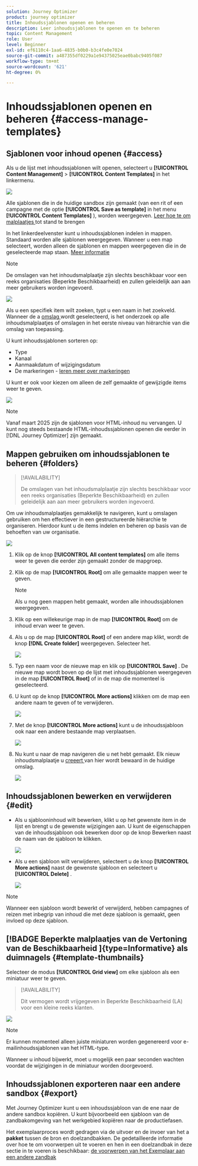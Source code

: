 ```yaml
---
solution: Journey Optimizer
product: journey optimizer
title: Inhoudssjablonen openen en beheren
description: Leer inhoudssjablonen te openen en te beheren
topic: Content Management
role: User
level: Beginner
exl-id: ef6110c4-1aa6-4835-b0b0-b3c4fe0e7024
source-git-commit: a487355df0229a1e94375025eae0babc9405f087
workflow-type: tm+mt
source-wordcount: '621'
ht-degree: 0%

---
```


# Inhoudssjablonen openen en beheren {#access-manage-templates}

## Sjablonen voor inhoud openen {#access}

Als u de lijst met inhoudssjablonen wilt openen, selecteert u **[!UICONTROL Content Management]** > **[!UICONTROL Content Templates]** in het linkermenu.

![](assets/content-template-list.png)

Alle sjablonen die in de huidige sandbox zijn gemaakt (van een rit of een campagne met de optie **[!UICONTROL Save as template]** in het menu **[!UICONTROL Content Templates]** ), worden weergegeven. [ Leer hoe te om malplaatjes ](#create-content-templates) tot stand te brengen

In het linkerdeelvenster kunt u inhoudssjablonen indelen in mappen. Standaard worden alle sjablonen weergegeven. Wanneer u een map selecteert, worden alleen de sjablonen en mappen weergegeven die in de geselecteerde map staan. [Meer informatie](#folders)

>[!NOTE]
>
>De omslagen van het inhoudsmalplaatje zijn slechts beschikbaar voor een reeks organisaties (Beperkte Beschikbaarheid) en zullen geleidelijk aan aan meer gebruikers worden ingevoerd.

![](assets/content-template-list-folders.png)

Als u een specifiek item wilt zoeken, typt u een naam in het zoekveld. Wanneer de a [ omslag ](#folders) wordt geselecteerd, is het onderzoek op alle inhoudsmalplaatjes of omslagen in het eerste niveau van hiërarchie van die omslag <!--(not nested items)--> van toepassing.

U kunt inhoudssjablonen sorteren op:
* Type
* Kanaal
* Aanmaakdatum of wijzigingsdatum
* De markeringen - [ leren meer over markeringen ](../start/search-filter-categorize.md#tags)

U kunt er ook voor kiezen om alleen de zelf gemaakte of gewijzigde items weer te geven.

![](assets/content-template-list-filters.png)

>[!NOTE]
>
>Vanaf maart 2025 zijn de sjablonen voor HTML-inhoud nu vervangen. U kunt nog steeds bestaande HTML-inhoudssjablonen openen die eerder in [!DNL Journey Optimizer] zijn gemaakt.

## Mappen gebruiken om inhoudssjablonen te beheren {#folders}

>[!AVAILABILITY]
>
>De omslagen van het inhoudsmalplaatje zijn slechts beschikbaar voor een reeks organisaties (Beperkte Beschikbaarheid) en zullen geleidelijk aan aan meer gebruikers worden ingevoerd.

Om uw inhoudsmalplaatjes gemakkelijk te navigeren, kunt u omslagen gebruiken om hen effectiever in een gestructureerde hiërarchie te organiseren. Hierdoor kunt u de items indelen en beheren op basis van de behoeften van uw organisatie.

![](assets/content-template-folders.png)

1. Klik op de knop **[!UICONTROL All content templates]** om alle items weer te geven die eerder zijn gemaakt zonder de mapgroep.

1. Klik op de map **[!UICONTROL Root]** om alle gemaakte mappen weer te geven.

   >[!NOTE]
   >
   >Als u nog geen mappen hebt gemaakt, worden alle inhoudssjablonen weergegeven.

1. Klik op een willekeurige map in de map **[!UICONTROL Root]** om de inhoud ervan weer te geven.

1. Als u op de map **[!UICONTROL Root]** of een andere map klikt, wordt de knop **[!DNL Create folder]** weergegeven. Selecteer het.

   ![](assets/content-template-create-folder.png)

1. Typ een naam voor de nieuwe map en klik op **[!UICONTROL Save]** . De nieuwe map wordt boven op de lijst met inhoudssjablonen weergegeven in de map **[!UICONTROL Root]** of in de map die momenteel is geselecteerd.

1. U kunt op de knop **[!UICONTROL More actions]** klikken om de map een andere naam te geven of te verwijderen.

   ![](assets/content-template-folder-more-actions.png)

1. Met de knop **[!UICONTROL More actions]** kunt u de inhoudssjabloon ook naar een andere bestaande map verplaatsen.

   ![](assets/content-template-folder-moved.png)

1. Nu kunt u naar de map navigeren die u net hebt gemaakt. Elk nieuw inhoudsmalplaatje u [ creeert ](create-content-templates.md) van hier wordt bewaard in de huidige omslag.

   ![](assets/content-template-folder-create.png)

## Inhoudssjablonen bewerken en verwijderen {#edit}

* Als u sjablooninhoud wilt bewerken, klikt u op het gewenste item in de lijst en brengt u de gewenste wijzigingen aan. U kunt de eigenschappen van de inhoudssjabloon ook bewerken door op de knop Bewerken naast de naam van de sjabloon te klikken.

  ![](assets/content-template-edit.png)

* Als u een sjabloon wilt verwijderen, selecteert u de knop **[!UICONTROL More actions]** naast de gewenste sjabloon en selecteert u **[!UICONTROL Delete]** .

  ![](assets/content-template-list-delete.png)

>[!NOTE]
>
>Wanneer een sjabloon wordt bewerkt of verwijderd, hebben campagnes of reizen met inbegrip van inhoud die met deze sjabloon is gemaakt, geen invloed op deze sjabloon.

## [!BADGE  Beperkte malplaatjes van de Vertoning van de Beschikbaarheid ]{type=Informative} als duimnagels {#template-thumbnails}

Selecteer de modus **[!UICONTROL Grid view]** om elke sjabloon als een miniatuur weer te geven.

>[!AVAILABILITY]
>
>Dit vermogen wordt vrijgegeven in Beperkte Beschikbaarheid (LA) voor een kleine reeks klanten.

![](assets/content-template-grid-view.png)

>[!NOTE]
>
>Er kunnen momenteel alleen juiste miniaturen worden gegenereerd voor e-mailinhoudssjablonen van het HTML-type.

Wanneer u inhoud bijwerkt, moet u mogelijk een paar seconden wachten voordat de wijzigingen in de miniatuur worden doorgevoerd.

## Inhoudssjablonen exporteren naar een andere sandbox {#export}

Met Journey Optimizer kunt u een inhoudssjabloon van de ene naar de andere sandbox kopiëren. U kunt bijvoorbeeld een sjabloon van de zandbakomgeving van het werkgebied kopiëren naar de productiefasen.

Het exemplaarproces wordt gedragen via de uitvoer en de invoer van het a **pakket** tussen de bron en doelzandbakken. De gedetailleerde informatie over hoe te om voorwerpen uit te voeren en hen in een doelzandbak in deze sectie in te voeren is beschikbaar: [ de voorwerpen van het Exemplaar aan een andere zandbak ](../configuration/copy-objects-to-sandbox.md)

